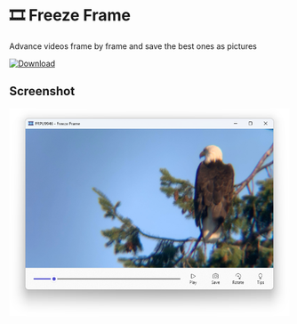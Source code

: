 🎞️ Freeze Frame
==============

Advance videos frame by frame and save the best ones as pictures

[![Download](https://img.shields.io/static/v1?label=&message=Download&color=blue&style=for-the-badge)](https://www.bricelam.net/FreezeFrame/FreezeFrame_x64.appinstaller)

Screenshot
----------

![Main window](.github/Screenshot.png)
